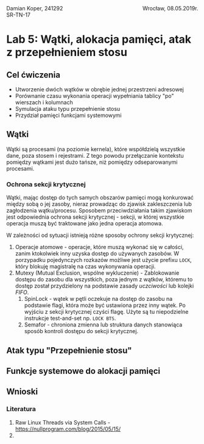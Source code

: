 <div style="display:flex;justify-content:space-between"><span>Damian Koper, 241292<br>SR-TN-17</span> Wrocław, 08.05.2019r. </div>

# Lab 5: Wątki, alokacja pamięci, atak z przepełnieniem stosu

## Cel ćwiczenia
* Utworzenie dwóch wątków w obrębie jednej przestrzeni adresowej
* Porównanie czasu wykonania operacji wypełniania tablicy "po" wierszach i kolumnach
* Symulacja ataku typu przepełnienie stosu
* Przydział pamięci funkcjami systemowymi

## Wątki

Wątki są procesami (na poziomie kernela), które współdzielą wszystkie dane, poza stosem i rejestrami. Z tego powodu przełączanie kontekstu pomiędzy wątkami jest dużo tańsze, niż pomiędzy odseparowanymi procesami.

### Ochrona sekcji krytycznej

Wątki, mając dostęp do tych samych obszarów pamięci mogą konkurować między sobą o jej zasoby, nieraz prowadząc do zjawisk zakleszczenia lub zagłodzenia wątku/procesu. Sposobem przeciwdziałania takim zjawiskom jest odpowiednia ochrona sekcji krytycznej - sekcji, w której wszystkie operacja muszą być traktowane jako jedna operacja atomowa. 

W zależności od sytuacji istnieją różne sposoby ochrony sekcji krytycznej:
1. Operacje atomowe - operacje, które muszą wykonać się w całości, zanim ktokolwiek inny uzyska dostęp do używanych zasobów. W porzypadku pojedynczych rozkazów możliwe jest użycie prefixu `LOCK`, który blokuję magistralę na czas wykonywania operacji.
2. Mutexy (Mutual Exclusion, wspólne wykluczenie) - Zablokowanie dostępu do zasobu dla wszystkich, poza jednym z wątków, któremu to dostęp został przydzielony na podstawie zasady *uczciwości* lub kolejki *FIFO*. 
   1. SpinLock - wątek w pętli oczekuje na dostęp do zasobu na podstawie flagi, która może być ustawiona przez inny wątek. Po wyjściu z sekcji krytycznej czyści flagę. Użyte są tu niepodzielne instrukcje test-and-set np. `LOCK BTS`.
   2. Semafor - chroniona zmienna lub struktura danych stanowiąca sposób kontroli dostępu do sekcji krytycznej.

## Atak typu "Przepełnienie stosu"

## Funkcje systemowe do alokacji pamięci


## Wnioski



### Literatura
1. Raw Linux Threads via System Calls - https://nullprogram.com/blog/2015/05/15/
2. 